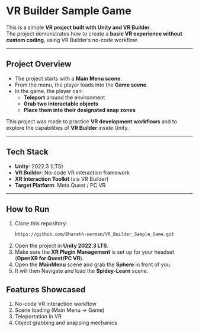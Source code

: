 # VR Builder Sample Game

This is a simple **VR project built with Unity and VR Builder**.  
The project demonstrates how to create a **basic VR experience without custom coding**, using VR Builder’s no-code workflow.

---

## Project Overview
- The project starts with a **Main Menu scene**.  
- From the menu, the player loads into the **Game scene**.  
- In the game, the player can:
  - **Teleport** around the environment  
  - **Grab two interactable objects**  
  - **Place them into their designated snap zones**  

This project was made to practice **VR development workflows** and to explore the capabilities of **VR Builder** inside Unity.

---

## Tech Stack
- **Unity**: 2022.3 (LTS)  
- **VR Builder**: No-code VR interaction framework  
- **XR Interaction Toolkit** (via VR Builder)  
- **Target Platform**: Meta Quest / PC VR  

---

## How to Run
1. Clone this repository:
   ```bash
   https://github.com/Bharath-serman/VR_Builder_Sample_Game.git

2. Open the project in **Unity 2022.3 LTS**.  
3. Make sure the **XR Plugin Management** is set up for your headset (**OpenXR for Quest/PC VR**).  
4. Open the **MainMenu** scene and grab the **Sphere** in front of you.  
5. It will then Navigate and load the **Spidey-Learn** scene.

## Features Showcased

1. No-code VR interaction workflow
2. Scene loading (Main Menu → Game)
3. Teleportation in VR
4. Object grabbing and snapping mechanics
